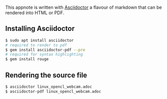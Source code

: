 This appnote is written with [Asciidoctor](https://asciidoctor.org/docs/user-manual/) a flavour of markdown that can be rendered into HTML or PDF.

## Installing Asciidoctor
```bash
$ sudo apt install asciidoctor
# required to render to pdf
$ gem install asciidoctor-pdf --pre
# required for syntax highlighting
$ gem install rouge 
```

## Rendering the source file
```bash
$ asciidoctor linux_opencl_webcam.adoc
$ asciidoctor-pdf linux_opencl_webcam.adoc
```